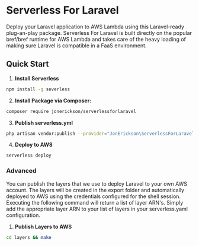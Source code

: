 # Serverless For Laravel

Deploy your Laravel application to AWS Lambda using this Laravel-ready plug-an-play package. Serverless For Laravel is built directly on the popular bref/bref runtime for AWS Lambda and takes care of the heavy loading of making sure Laravel is compatible in a FaaS environment.

## Quick Start

1. **Install Serverless**

```bash
npm install -g severless
```

2. **Install Package via Composer:**

```bash
composer require jonerickson/serverlessforlaravel
```

3. **Publish serverless.yml**

```bash
php artisan vendor:publish --provider="JonErickson\ServerlessForLaravel\ServerlessForLaravelProvider"
```

4. **Deploy to AWS**

```bash
serverless deploy
```

### Advanced

You can publish the layers that we use to deploy Laravel to your own AWS account. The layers will be created in the export folder and automatically deployed to AWS using the credentials configured for the shell session. Executing the following command will return a list of layer ARN's. Simply add the appropriate layer ARN to your list of layers in your serverless.yaml configuration.

1. **Publish Layers to AWS**

```bash
cd layers && make
```

